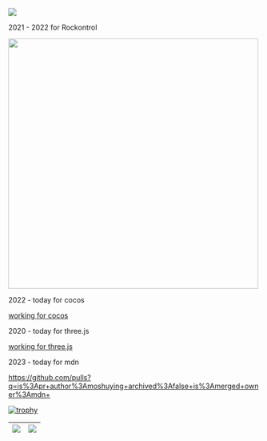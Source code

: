 ![](https://komarev.com/ghpvc/?username=moshuying&color=green)

2021 - 2022 for Rockontrol 

 <img align="center" width="500" src="https://github.com/moshuying/moshuying/assets/37231523/6b01b2c3-2bf1-4720-a4dd-a1ef9bf32911" />

2022 - today for cocos

[working for cocos](https://github.com/cocos/cocos-engine/pulls?q=is%3Apr+author%3Amoshuying+)

2020 - today for three.js

[working for three.js](https://github.com/mrdoob/three.js/pulls?q=is%3Apr+author%3Amoshuying+) 

2023 - today for mdn

https://github.com/pulls?q=is%3Apr+author%3Amoshuying+archived%3Afalse+is%3Amerged+owner%3Amdn+

[![trophy](https://github-profile-trophy.vercel.app/?username=moshuying&column=8)](https://github.com/moshuying)

| <img align="center" src="https://github-readme-stats.vercel.app/api?username=moshuying&show_icons=true&hide_border=true" /> | <img align="center" src="https://github-readme-streak-stats.herokuapp.com?user=moshuying&hide_border=true&date_format=M%20j%5B%2C%20Y%5D&ring=7EDDCF&fire=7EDDCF" /> |
| ------------------------------------------------------------ | ------------------------------------------------------------ |

